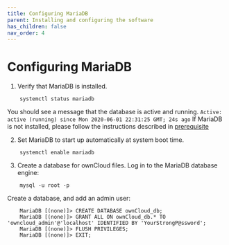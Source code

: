 ```yaml
---
title: Configuring MariaDB
parent: Installing and configuring the software
has_children: false
nav_order: 4
---
```


# Configuring MariaDB

1. Verify that MariaDB is installed.
```shell
	systemctl status mariadb
```
You should see a message that the database is active and running. 
`Active: active (running) since Mon 2020-06-01 22:31:25 GMT; 24s ago`
If MariaDB is not installed, please follow the instructions described in [prerequisite](prerequisites.md)

2. Set MariaDB to start up automatically at system boot time.
```shell
	systemctl enable mariadb
```

3. Create a database for ownCloud files. Log in to the MariaDB database engine:

```shell
	mysql -u root -p
```
Create a database, and add an admin user:  
```
	MariaDB [(none)]> CREATE DATABASE ownCloud_db;
	MariaDB [(none)]> GRANT ALL ON ownCloud_db.* TO 'owncloud_admin'@'localhost' IDENTIFIED BY 'YourStrongP@ssword';
	MariaDB [(none)]> FLUSH PRIVILEGES;
	MariaDB [(none)]> EXIT;
```